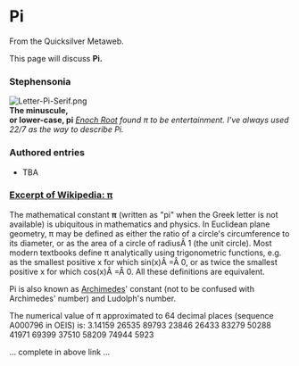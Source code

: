 
# Pi

From the Quicksilver Metaweb.

This page will discuss **Pi.**
### Stephensonia


![Letter-Pi-Serif.png](/images/Letter-Pi-Serif.png)  
**The minuscule,  
or lower-case, pi**
*[Enoch Root](/enoch-root) found π to be entertainment. I've always used 22/7 as the way to describe Pi.*

### Authored entries


* TBA


### [Excerpt of Wikipedia: π](/)


The mathematical constant **π** (written as "pi" when the Greek letter is not available) is ubiquitous in mathematics and physics. In Euclidean plane geometry, π may be defined as either the ratio of a circle's circumference to its diameter, or as the area of a circle of radiusÂ 1 (the unit circle). Most modern textbooks define π analytically using trigonometric functions, e.g. as the smallest positive x for which sin(x)Â =Â 0, or as twice the smallest positive x for which cos(x)Â =Â 0. All these definitions are equivalent.

Pi is also known as [Archimedes](/archimedes)' constant (not to be confused with Archimedes' number) and Ludolph's number.

The numerical value of π approximated to 64 decimal places (sequence A000796 in OEIS) is:
3.14159 26535 89793 23846 26433 83279 50288 41971 69399 37510 58209 74944 5923

... complete in above link ...
